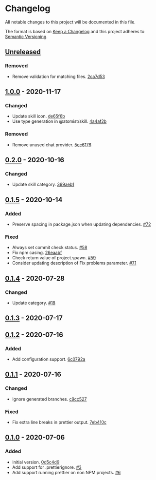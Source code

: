 # Changelog

All notable changes to this project will be documented in this file.

The format is based on [Keep a Changelog](http://keepachangelog.com/)
and this project adheres to [Semantic Versioning](http://semver.org/).

## [Unreleased](https://github.com/atomist-skills/prettier-skill/compare/1.0.0...HEAD)

### Removed

-   Remove validation for matching files. [2ca7d53](https://github.com/atomist-skills/prettier-skill/commit/2ca7d53fcdddab72062bb0b495fd4270d7103056)

## [1.0.0](https://github.com/atomist-skills/prettier-skill/compare/0.2.0...1.0.0) - 2020-11-17

### Changed

-   Update skill icon. [de65f6b](https://github.com/atomist-skills/prettier-skill/commit/de65f6bf7a87268b4830dd40fe36e0303e1f9e5b)
-   Use type generation in @atomist/skill. [4a4af2b](https://github.com/atomist-skills/prettier-skill/commit/4a4af2bde91a0edc09db73419467f1884f14c48e)

### Removed

-   Remove unused chat provider. [5ec6176](https://github.com/atomist-skills/prettier-skill/commit/5ec6176be792784225e4bc6081bd595b1bc3a3b9)

## [0.2.0](https://github.com/atomist-skills/prettier-skill/compare/0.1.5...0.2.0) - 2020-10-16

### Changed

-   Update skill category. [399aeb1](https://github.com/atomist-skills/prettier-skill/commit/399aeb16840d14049988e5dbeea14bb57d5dcfa9)

## [0.1.5](https://github.com/atomist-skills/prettier-skill/compare/0.1.4...0.1.5) - 2020-10-14

### Added

-   Preserve spacing in package.json when updating dependencies. [#72](https://github.com/atomist-skills/prettier-skill/issues/72)

### Fixed

-   Always set commit check status. [#58](https://github.com/atomist-skills/prettier-skill/issues/58)
-   Fix npm casing. [26eaabf](https://github.com/atomist-skills/prettier-skill/commit/26eaabfd54f1d03d875db7f3c115993651516a43)
-   Check return value of project.spawn. [#59](https://github.com/atomist-skills/prettier-skill/issues/59)
-   Consider updating description of Fix problems parameter. [#71](https://github.com/atomist-skills/prettier-skill/issues/71)

## [0.1.4](https://github.com/atomist-skills/prettier-skill/compare/0.1.3...0.1.4) - 2020-07-28

### Changed

-   Update category. [#18](https://github.com/atomist-skills/prettier-skill/issues/18)

## [0.1.3](https://github.com/atomist-skills/prettier-skill/compare/0.1.2...0.1.3) - 2020-07-17

## [0.1.2](https://github.com/atomist-skills/prettier-skill/compare/0.1.1...0.1.2) - 2020-07-16

### Added

-   Add configuration support. [6c0792a](https://github.com/atomist-skills/prettier-skill/commit/6c0792a02df9813a584c74e70fffe6803d7eee88)

## [0.1.1](https://github.com/atomist-skills/prettier-skill/compare/0.1.0...0.1.1) - 2020-07-16

### Changed

-   Ignore generated branches. [c9cc527](https://github.com/atomist-skills/prettier-skill/commit/c9cc527ee9958b942c976567b623d1125bc95b25)

### Fixed

-   Fix extra line breaks in prettier output. [7eb410c](https://github.com/atomist-skills/prettier-skill/commit/7eb410c21cf185d46b249a0ea8b97c82322c4e07)

## [0.1.0](https://github.com/atomist-skills/prettier-skill/tree/0.1.0) - 2020-07-06

### Added

-   Initial version. [0d5c4d9](https://github.com/atomist-skills/prettier-skill/commit/0d5c4d90acb24e3b8bcf5c7438d71178eeb770bc)
-   Add support for .prettierignore. [#3](https://github.com/atomist-skills/prettier-skill/issues/3)
-   Add support running prettier on non NPM projects. [#6](https://github.com/atomist-skills/prettier-skill/issues/6)
